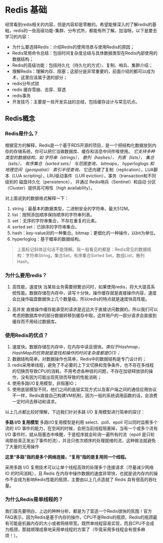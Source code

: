 # Redis 基础
经常看到redis相关的内容，但是内容却是零散的。希望能够深入的了解redis的基础，redis的一些高级功能-集群、分布式所，都能有所了解。加油呀。以下是要去学习的内容：

- 为什么要选择Redis：介绍Redis的使用场景与使用Redis的原因；
- Redis常用命令总结：包括时间复杂度总结与具体数据类型在Redis内部使用的数据结构；
- Redis的高级功能：包括持久化（持久化的方式）、复制、哨兵、集群介绍；
- 理解Redis：理解内存、阻塞；这部分是非常重要的，前面介绍的都可以成为术，这里应该属于道的部分；
- redis分布式锁
- redis 缓存雪崩、击穿、穿透
- redis事务
- 开发技巧：主要是一些开发实战的总结，包括缓存设计与常见坑点。

## Redis概念
### Redis是什么？
根据官方的解释，Redis是一个基于RDS开源的项目，是一个把结构化数据放到内存的存储系统，你可以把它当做数据库、缓存和消息中间件唉使用。
*它支持多种类型的数据结构，如 字符串（strings）， 散列（hashes）， 列表（lists）， 集合（sets）， 有序集合（sorted sets） 与范围查询， bitmaps， hyperloglogs 和 地理空间（geospatial） 索引半径查询。* 它还内建了复制（replication），LUA脚本（LUA scripting），LRU驱动事件（LUR eviction），事务（transaction和不同级别的 磁盘持久化（persistence）， 并通过 Redis哨兵（Sentinel）和自动 分区（Cluster）提供高可用性（high availability）。

对上面说到的数据格式解释一下：
1. string：最基本的数据类型，二进制安全的字符串，最大512M。
1. list：按照添加顺序保持顺序的字符串列表。
1. set：无序的字符串集合，不存在重复的元素。
1. sorted set：已排序的字符串集合。
1. hash：key-value对的一种集合。bitmap：更细化的一种操作，以bit为单位。
2. hyperloglog：基于概率的数据结构。

> 上面标记斜体这句话不能理解。我一般看见的都是：Redis常见的数据结构：字符串String，集合Set，有序集合Sorted Set，数组List，散列Hash。

### 为什么要用redis？
1. 高性能，速度快
当某些业务需要频繁访问时，如果使用redis，将大大提高系统性能。数据存储在内存中，读写十分快，操作缓存就是直接操作内容，速度会比操作磁盘数据快上几个数量级。所以redis的特点就是速度快高性能。

2. 高并发
直接操作缓存能承受的请求是远远大于直接访问数据的。所以我们可以考虑把数据库中的部分数据转移到缓存中取，这样用户的一部分请求会直接到缓存而不用经过数据库。


### 使用Redis的优点？
1. 速度快。数据存储在内存中，在内存中读且很快。*类似于Hashmap，HashMap的优势就是查找和操作的时间复杂度都是O(1)；*
2. 数据结构简单，对数据操作也简单，Redis中的数据结构是专门设计的；
3. redis采用单线程，避免了不必要的上下文切换和竞争条件，也不存在多线程的切换而导致CPU的消耗，不用考虑各种锁的问题，不存在加锁释放锁的操作，没有因为可能出现死锁而导致的性能消耗；
4. 使用多路I/O复用模型，非阻塞IO；
5. 使用底层模型不同，他们之间的底层实现方式以及客户端之间的通信应用协议不一样，Redis直接自己构建VM机制，因为一般的系统调用函数的话，会浪费一定时间去移动和请求。

以上几点都比较好理解，下边我们针对多路 I/O 复用模型进行简单的探讨：

**多路 I/O 复用模型**
多路I/O复用模型是利用 select、poll、epoll 可以同时监察多个流的 I/O 事件的能力，在空闲的时候，会把当前线程阻塞掉，当有一个或多个流有 I/O 事件时，就从阻塞态中唤醒，于是程序就会轮询一遍所有的流（epoll 是只轮询那些真正发出了事件的流），并且只依次顺序的处理就绪的流，这种做法就避免了大量的无用操作

**这里“多路”指的是多个网络连接，“复用”指的是复用同一个线程。**

采用多路 I/O 复用技术可以让单个线程高效的处理多个连接请求（尽量减少网络 IO 的时间消耗），且 Redis 在内存中操作数据的速度非常快，也就是说内存内的操作不会成为影响Redis性能的瓶颈，主要由以上几点造就了 Redis 具有很高的吞吐量。

### 为什么Redis是单线程的？
我们首先要明白，上边的种种分析，都是为了营造一个Redis很快的氛围！官方FAQ表示，因为Redis是基于内存的操作，CPU不是Redis的瓶颈，Redis的瓶颈最有可能是机器内存的大小或者网络带宽。既然单线程容易实现，而且CPU不会成为瓶颈，那就顺理成章地采用单线程的方案了（毕竟采用多线程会有很多麻烦！）。